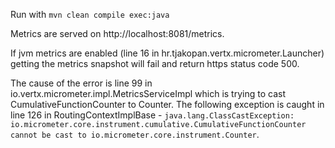 Run with `mvn clean compile exec:java`

Metrics are served on http://localhost:8081/metrics.

If jvm metrics are enabled (line 16 in hr.tjakopan.vertx.micrometer.Launcher) getting the metrics snapshot will fail and
return https status code 500.

The cause of the error is line 99 in io.vertx.micrometer.impl.MetricsServiceImpl which is trying to cast CumulativeFunctionCounter
to Counter.
The following exception is caught in line 126 in RoutingContextImplBase - 
`java.lang.ClassCastException: io.micrometer.core.instrument.cumulative.CumulativeFunctionCounter cannot be cast to io.micrometer.core.instrument.Counter`.
